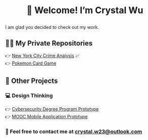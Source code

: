 # <p align="center">👋 Welcome! I’m Crystal Wu</p>

I am glad you decided to check out my work.

## 👩‍💻 My Private Repositories
👉 [New York City Crime Analysis](https://gitfront.io/r/user-1480225/w4rwmcv5WVF9/New-York-City-Crime-Analysis/) 📈<br />
👉 [Pokemon Card Game](https://gitfront.io/r/user-1480225/EcpSt1aaKtos/Pokemon-Card-Game/)

## 👀 Other Projects
### 💻 Design Thinking
👉 [Cybersecurity Degree Program Prototype](https://www.figma.com/proto/qiaMWQHAq8zLDJwoiQ8BRd/Cybersecurity-(Copy)?node-id=60-217&starting-point-node-id=60%3A217)<br />
👉 [MOOC Mobile Application Prototype](https://www.figma.com/proto/phjobfNZAm6rK57cZuTUxg/Portal?type=design&node-id=1-2&scaling=scale-down&page-id=0%3A1&starting-point-node-id=1%3A2&show-proto-sidebar=1)

### 📌 Feel free to contact me at crystal.w23@outlook.com

<!---
crystalw23/crystalw23 is a ✨ special ✨ repository because its `README.md` (this file) appears on your GitHub profile.
You can click the Preview link to take a look at your changes.
--->

